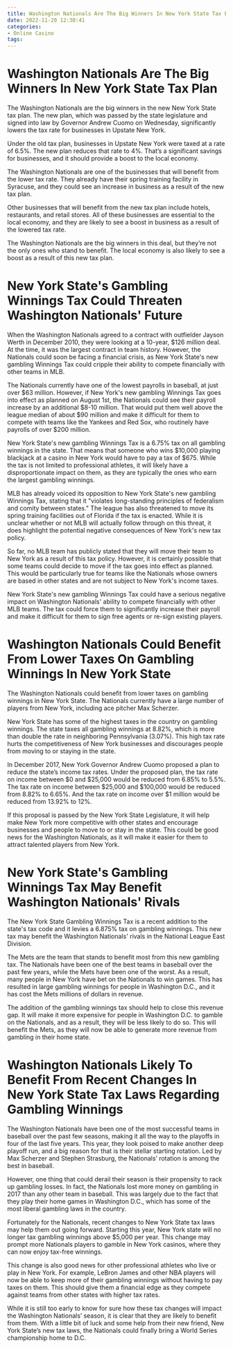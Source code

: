 ```yaml
---
title: Washington Nationals Are The Big Winners In New York State Tax Plan 
date: 2022-11-20 12:30:41
categories:
- Online Casino
tags:
---
```



#  Washington Nationals Are The Big Winners In New York State Tax Plan 

The Washington Nationals are the big winners in the new New York State tax plan. The new plan, which was passed by the state legislature and signed into law by Governor Andrew Cuomo on Wednesday, significantly lowers the tax rate for businesses in Upstate New York.

Under the old tax plan, businesses in Upstate New York were taxed at a rate of 6.5%. The new plan reduces that rate to 4%. That’s a significant savings for businesses, and it should provide a boost to the local economy.

The Washington Nationals are one of the businesses that will benefit from the lower tax rate. They already have their spring training facility in Syracuse, and they could see an increase in business as a result of the new tax plan.

Other businesses that will benefit from the new tax plan include hotels, restaurants, and retail stores. All of these businesses are essential to the local economy, and they are likely to see a boost in business as a result of the lowered tax rate.

The Washington Nationals are the big winners in this deal, but they’re not the only ones who stand to benefit. The local economy is also likely to see a boost as a result of this new tax plan.

#  New York State's Gambling Winnings Tax Could Threaten Washington Nationals' Future 

When the Washington Nationals agreed to a contract with outfielder Jayson Werth in December 2010, they were looking at a 10-year, $126 million deal. At the time, it was the largest contract in team history. However, the Nationals could soon be facing a financial crisis, as New York State's new gambling Winnings Tax could cripple their ability to compete financially with other teams in MLB.

The Nationals currently have one of the lowest payrolls in baseball, at just over $63 million. However, if New York's new gambling Winnings Tax goes into effect as planned on August 1st, the Nationals could see their payroll increase by an additional $8-10 million. That would put them well above the league median of about $90 million and make it difficult for them to compete with teams like the Yankees and Red Sox, who routinely have payrolls of over $200 million.

New York State's new gambling Winnings Tax is a 6.75% tax on all gambling winnings in the state. That means that someone who wins $10,000 playing blackjack at a casino in New York would have to pay a tax of $675. While the tax is not limited to professional athletes, it will likely have a disproportionate impact on them, as they are typically the ones who earn the largest gambling winnings.

MLB has already voiced its opposition to New York State's new gambling Winnings Tax, stating that it "violates long-standing principles of federalism and comity between states." The league has also threatened to move its spring training facilities out of Florida if the tax is enacted. While it is unclear whether or not MLB will actually follow through on this threat, it does highlight the potential negative consequences of New York's new tax policy.

So far, no MLB team has publicly stated that they will move their team to New York as a result of this tax policy. However, it is certainly possible that some teams could decide to move if the tax goes into effect as planned. This would be particularly true for teams like the Nationals whose owners are based in other states and are not subject to New York's income taxes.

New York State's new gambling Winnings Tax could have a serious negative impact on Washington Nationals' ability to compete financially with other MLB teams. The tax could force them to significantly increase their payroll and make it difficult for them to sign free agents or re-sign existing players.

#  Washington Nationals Could Benefit From Lower Taxes On Gambling Winnings In New York State 

The Washington Nationals could benefit from lower taxes on gambling winnings in New York State. The Nationals currently have a large number of players from New York, including ace pitcher Max Scherzer.

New York State has some of the highest taxes in the country on gambling winnings. The state taxes all gambling winnings at 8.82%, which is more than double the rate in neighboring Pennsylvania (3.07%). This high tax rate hurts the competitiveness of New York businesses and discourages people from moving to or staying in the state.

In December 2017, New York Governor Andrew Cuomo proposed a plan to reduce the state’s income tax rates. Under the proposed plan, the tax rate on income between $0 and $25,000 would be reduced from 6.85% to 5.5%. The tax rate on income between $25,000 and $100,000 would be reduced from 8.82% to 6.65%. And the tax rate on income over $1 million would be reduced from 13.92% to 12%.

If this proposal is passed by the New York State Legislature, it will help make New York more competitive with other states and encourage businesses and people to move to or stay in the state. This could be good news for the Washington Nationals, as it will make it easier for them to attract talented players from New York.

#  New York State's Gambling Winnings Tax May Benefit Washington Nationals' Rivals 

The New York State Gambling Winnings Tax is a recent addition to the state's tax code and it levies a 6.875% tax on gambling winnings. This new tax may benefit the Washington Nationals' rivals in the National League East Division.

The Mets are the team that stands to benefit most from this new gambling tax. The Nationals have been one of the best teams in baseball over the past few years, while the Mets have been one of the worst. As a result, many people in New York have bet on the Nationals to win games. This has resulted in large gambling winnings for people in Washington D.C., and it has cost the Mets millions of dollars in revenue.

The addition of the gambling winnings tax should help to close this revenue gap. It will make it more expensive for people in Washington D.C. to gamble on the Nationals, and as a result, they will be less likely to do so. This will benefit the Mets, as they will now be able to generate more revenue from gambling in their home state.

#  Washington Nationals Likely To Benefit From Recent Changes In New York State Tax Laws Regarding Gambling Winnings

The Washington Nationals have been one of the most successful teams in baseball over the past few seasons, making it all the way to the playoffs in four of the last five years. This year, they look poised to make another deep playoff run, and a big reason for that is their stellar starting rotation. Led by Max Scherzer and Stephen Strasburg, the Nationals’ rotation is among the best in baseball.

However, one thing that could derail their season is their propensity to rack up gambling losses. In fact, the Nationals lost more money on gambling in 2017 than any other team in baseball. This was largely due to the fact that they play their home games in Washington D.C., which has some of the most liberal gambling laws in the country.

Fortunately for the Nationals, recent changes to New York State tax laws may help them out going forward. Starting this year, New York state will no longer tax gambling winnings above $5,000 per year. This change may prompt more Nationals players to gamble in New York casinos, where they can now enjoy tax-free winnings.

This change is also good news for other professional athletes who live or play in New York. For example, LeBron James and other NBA players will now be able to keep more of their gambling winnings without having to pay taxes on them. This should give them a financial edge as they compete against teams from other states with higher tax rates.

While it is still too early to know for sure how these tax changes will impact the Washington Nationals’ season, it is clear that they are likely to benefit from them. With a little bit of luck and some help from their new friend, New York State’s new tax laws, the Nationals could finally bring a World Series championship home to D.C.